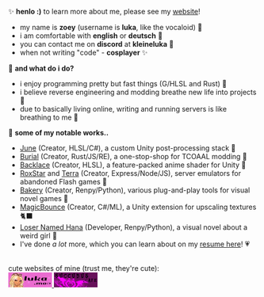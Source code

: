 ✨ **henlo :)** to learn more about me, please see my [website](https://luka.moe)!
<br>
- my name is **zoey** (username is **luka**, like the vocaloid) 🌺 
- i am comfortable with **english** or **deutsch** 🫶
- you can contact me on **discord** at **kleineluka** 🍨
- when not writing "code" - **cosplayer** ✨

🌈 **and what do i do?**
<br>
- i enjoy programming pretty but fast things (G/HLSL and Rust) 🌼
- i believe reverse engineering and modding breathe new life into projects 🐸
- due to basically living online, writing and running servers is like breathing to me 🍂 

🦄 **some of my notable works..**
<br>
- [June](https://www.luka.moe/june) (Creator, HLSL/C#), a custom Unity post-processing stack 📸
- [Burial](https://www.luka.moe/burial) (Creator, Rust/JS/RE), a one-stop-shop for TCOAAL modding 🔪
- [Backlace](https://github.com/kleineluka/backlace) (Creator, HLSL), a feature-packed anime shader for Unity 🌈
- [RoxStar](https://github.com/kleineluka/roxstar) and [Terra](https://github.com/kleineluka/terra) (Creator, Express/Node/JS), server emulators for abandoned Flash games 🧩
- [Bakery](https://github.com/kleineluka/bakery) (Creator, Renpy/Python), various plug-and-play tools for visual novel games 📖
- [MagicBounce](https://www.luka.moe/magicbounce) (Creator, C#/ML), a Unity extension for upscaling textures 🐈‍⬛
- [Loser Named Hana](https://store.steampowered.com/app/4055570) (Developer, Renpy/Python), a visual novel about a weird girl 🦴
- I've done *a lot* more, which you can learn about on my [resume here](https://luka.moe/resume)! 💗

<br>
cute websites of mine (trust me, they're cute):
<br>
<a href="https://luka.moe">
  <img src="luka_blinkie.gif" alt="Luka.moe Blinkie">
</a>
<a href="https://succubus.cafe">
  <img src="succubus_blinkie.gif" alt="Succubus.cafe Blinkie">
</a>
